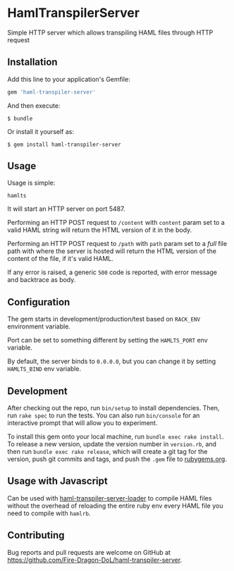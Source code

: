 # HamlTranspilerServer

Simple HTTP server which allows transpiling HAML files through HTTP request

## Installation

Add this line to your application's Gemfile:

```ruby
gem 'haml-transpiler-server'
```

And then execute:

    $ bundle

Or install it yourself as:

    $ gem install haml-transpiler-server

## Usage

Usage is simple:

    hamlts

It will start an HTTP server on port 5487.

Performing an HTTP POST request to `/content` with `content` param set to a
valid HAML string will return the HTML version of it in the body.

Performing an HTTP POST request to `/path` with `path` param set to a _full_
file path with where the server is hosted will return the HTML version of the
content of the file, if it's valid HAML.

If any error is raised, a generic `500` code is reported, with error message
and backtrace as body.

## Configuration

The gem starts in development/production/test based on `RACK_ENV` environment
variable.

Port can be set to something different by setting the `HAMLTS_PORT` env
variable.

By default, the server binds to `0.0.0.0`, but you can change it by setting
`HAMLTS_BIND` env variable.

## Development

After checking out the repo, run `bin/setup` to install dependencies. Then, run `rake spec` to run the tests. You can also run `bin/console` for an interactive prompt that will allow you to experiment.

To install this gem onto your local machine, run `bundle exec rake install`. To release a new version, update the version number in `version.rb`, and then run `bundle exec rake release`, which will create a git tag for the version, push git commits and tags, and push the `.gem` file to [rubygems.org](https://rubygems.org).

## Usage with Javascript

Can be used with [haml-transpiler-server-loader](https://github.com/Fire-Dragon-DoL/haml-transpiler-server-loader) to compile HAML files without the overhead of
reloading the entire ruby env every HAML file you need to compile with `hamlrb`.

## Contributing

Bug reports and pull requests are welcome on GitHub at https://github.com/Fire-Dragon-DoL/haml-transpiler-server.

